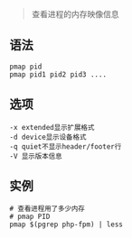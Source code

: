 >  查看进程的内存映像信息

语法
---
    pmap pid
    pmap pid1 pid2 pid3 ....
选项
----

    -x extended显示扩展格式
    -d device显示设备格式
    -q quiet不显示header/footer行
    -V 显示版本信息
   
实例
----

````
# 查看进程用了多少内存
# pmap PID
pmap $(pgrep php-fpm) | less
````